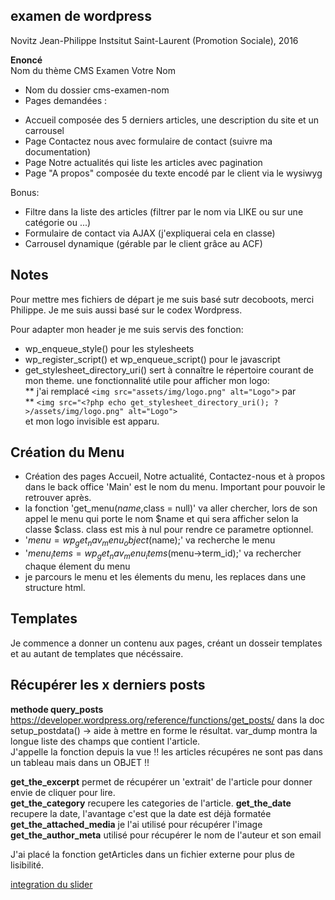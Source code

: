 **examen de wordpress**
-----------------------

Novitz Jean-Philippe
Instsitut Saint-Laurent (Promotion Sociale), 2016

**Enoncé**  
Nom du thème CMS Examen Votre Nom  
- Nom du dossier cms-examen-nom  
- Pages demandées :  
+ Accueil composée des 5 derniers articles, une description du site et un carrousel  
+ Page Contactez nous avec formulaire de contact (suivre ma documentation)  
+ Page Notre actualités qui liste les articles avec pagination  
+ Page "A propos" composée du texte encodé par le client via le wysiwyg  
  
Bonus:  
  
- Filtre dans la liste des articles (filtrer par le nom via LIKE ou sur une catégorie ou ...)   
- Formulaire de contact via AJAX (j'expliquerai cela en classe)  
- Carrousel dynamique (gérable par le client grâce au ACF)  

**Notes**  
---------

Pour mettre mes fichiers de départ je me suis basé sutr decoboots, merci Philippe.
Je me suis aussi basé sur le codex Wordpress.  

Pour adapter mon header je me suis servis des fonction:
* wp_enqueue_style() pour les stylesheets  
* wp_register_script() et  wp_enqueue_script() pour le javascript  
* get_stylesheet_directory_uri() sert à connaître le répertoire courant de mon theme. une fonctionnalité utile
pour afficher mon logo:  
** j'ai remplacé `<img src="assets/img/logo.png" alt="Logo">` par  
** `<img src="<?php echo get_stylesheet_directory_uri(); ?>/assets/img/logo.png" alt="Logo">`  
et mon logo invisible est apparu.
  
Création du Menu  
----------------  

* Création des pages Accueil, Notre actualité, Contactez-nous et à propos dans le back office 
  'Main' est le nom du menu.  Important pour pouvoir le retrouver après.  
*  la fonction 'get_menu($name,$class = null)' va aller chercher, lors de son appel le menu qui porte le nom $name
  et qui sera afficher selon la classe $class.  class est mis à nul pour rendre ce parametre optionnel.   
* '$menu = wp_get_nav_menu_object($name);' va recherche le menu  
* '$menu_items = wp_get_nav_menu_items($menu->term_id);' va rechercher chaque élement du menu  
* je parcours le menu et les élements du menu, les replaces dans une structure html.  

Templates  
---------   

Je commence a donner un contenu aux pages, créant un dosseir templates et au autant de templates que nécéssaire.  
  
Récupérer les x derniers posts
------------------------------  

**methode query_posts**  
https://developer.wordpress.org/reference/functions/get_posts/ dans la doc
setup_postdata() -> aide à mettre en forme le résultat.
var_dump montra la longue liste des champs que contient l'article.  
J'appelle la fonction depuis la vue 
!! les articles récupéres ne sont pas dans un tableau mais dans un OBJET  !!  

**get_the_excerpt**  permet de récupérer un 'extrait' de l'article pour donner envie de cliquer pour lire.  
**get_the_category** recupere les categories de l'article.
**get_the_date** recupere la date, l'avantage c'est que la date est déjà formatée  
**get_the_attached_media**  je l'ai utilisé pour récupérer l'image  
**get_the_author_meta**  utilisé pour récupérer le nom de l'auteur et son email

J'ai placé la fonction getArticles dans un fichier externe pour plus de lisibilité.
  
  
[integration du slider](/documentation/slider.md)



